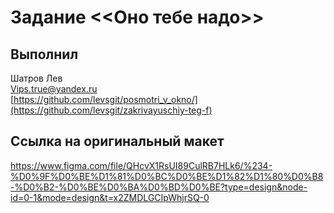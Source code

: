 # Задание <<Оно тебе надо>>

## Выполнил  
Шатров Лев  
Vips.true@yandex.ru  
[https://github.com/levsgit/posmotri_v_okno/](https://github.com/levsgit/zakrivayuschiy-teg-f)

## Ссылка на оригинальный макет  
[https://www.figma.com/file/QHcvX1RsUI89CulRB7HLk6/%234-%D0%9F%D0%BE%D1%81%D0%BC%D0%BE%D1%82%D1%80%D0%B8-%D0%B2-%D0%BE%D0%BA%D0%BD%D0%BE?type=design&node-id=0-1&mode=design&t=x2ZMDLGCIpWhjrSQ-0
](https://www.figma.com/design/JQhPLs2COLIeZtAtlsBS34/%238-%3C%2F%D0%B7%D0%B0%D0%BA%D1%80%D1%8B%D0%B2%D0%B0%D1%8E%D1%89%D0%B8%D0%B9-%D1%82%D0%B5%D0%B3%3E?node-id=801-609&t=NxAtheShbjAMcKlc-0)
